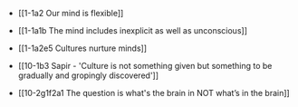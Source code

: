 - [[1-1a2 Our mind is flexible]]
- [[1-1a1b The mind includes inexplicit as well as unconscious]]
- [[1-1a2e5 Cultures nurture minds]]
- [[10-1b3 Sapir - 'Culture is not something given but something to be gradually and gropingly discovered']]

- [[10-2g1f2a1 The question is what's the brain in NOT what’s in the brain]]

